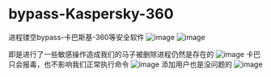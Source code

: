 # bypass-Kaspersky-360
进程镂空bypass-卡巴斯基-360等安全软件
![image](https://github.com/user-attachments/assets/a6cc70c8-c965-45ab-9996-ce61c0792145)
![image](https://github.com/user-attachments/assets/e32062d5-3f7e-41b3-b675-e4144fdf1f91)

即是进行了一些敏感操作造成我们的马子被删除进程仍然是存在的
![image](https://github.com/user-attachments/assets/e9391282-924d-4aa4-8160-b4a9edcee47b)
卡巴只会报毒，也不影响我们正常执行命令
![image](https://github.com/user-attachments/assets/0ddc7b40-ac47-4891-8256-5674fa062f08)
添加用户也是没问题的
![image](https://github.com/user-attachments/assets/9a58d778-a9e0-4982-9667-796c2a058a17)
